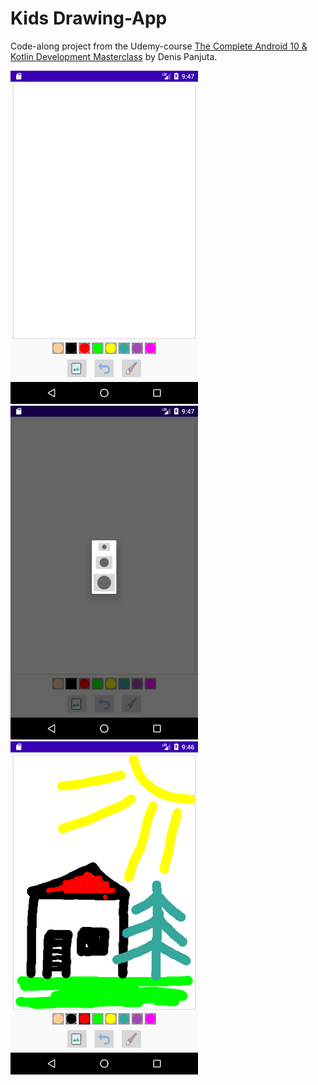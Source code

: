 # Kids Drawing-App

Code-along project from the Udemy-course [The Complete Android 10 & Kotlin Development Masterclass](https://www.udemy.com/course/android-kotlin-developer/) by Denis Panjuta.

<div>
  <img src="./images/image1.png" alt="screenshot 1" width="300" />
  <img src="./images/image2.png" alt="screenshot 2" width="300" />
  <img src="./images/image3.png" alt="screenshot 3" width="300" />
</div>

